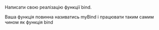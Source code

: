 Написати свою реалізацію функції bind.

Ваша функція повинна називатись myBind і працювати таким самим чином як функція bind